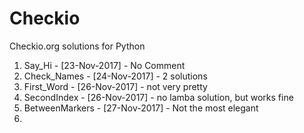 # Checkio
Checkio.org solutions for Python

1. Say_Hi - [23-Nov-2017] - No Comment
2. Check_Names - [24-Nov-2017] - 2 solutions
3. First_Word - [26-Nov-2017] - not very pretty
4. SecondIndex - [26-Nov-2017] - no lamba solution, but works fine
5. BetweenMarkers - [27-Nov-2017] - Not the most elegant
6.
